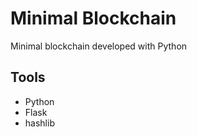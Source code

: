 # Minimal Blockchain
 
Minimal blockchain developed with Python

## Tools
- Python
- Flask
- hashlib